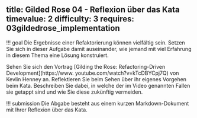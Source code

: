 title: Gilded Rose 04 - Reflexion über das Kata
timevalue: 2
difficulty: 3
requires: 03gildedrose_implementation
---
!!! goal
    Die Ergebnisse einer Refaktorierung können vielfältig sein.
    Setzen Sie sich in dieser Aufgabe damit auseinander, wie jemand mit viel Erfahrung in diesem 
    Thema eine Lösung konstruiert. 


Sehen Sie sich den Vortrag [Gilding the Rose: Refactoring-Driven Development](https://www.
youtube.com/watch?v=kTcDBYCpj7Q) von Kevlin Henney an. 
Reflektieren Sie beim Sehen über ihr eigenes Vorgehen beim Kata.
Beschreiben Sie dabei, in welche der im Video genannten Fallen sie getappt sind und wie Sie 
diese zukünftig vermeiden.


!!! submission
    Die Abgabe besteht aus einem kurzen Markdown-Dokument mit Ihrer Reflexion über das Kata.
